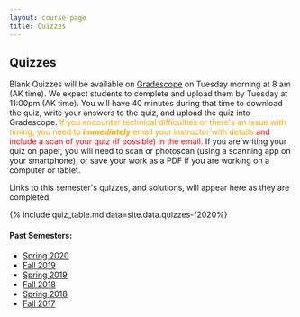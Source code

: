 ```yaml
---
layout: course-page
title: Quizzes
---
```


## Quizzes

<!-- After 3/23 in Spring 2020:  [Quizzes](quizzes) are now take-home.  Blank Quizzes will be posted on [BlackBoard](https://classes.alaska.edu) on Tuesday morning at 8 am (AK time).  They are due Wednesday by 5 pm (AK time), but we expect most students to complete them by the end of the day Tuesday.  No late quizzes will be accepted!  Students should scan or photograph or save their work as a PDF.  Quizzes will be corrected, but the grade will be assigned based on completion and effort.

Links to quizzes, and solutions, will appear here as they are completed.-->

Blank Quizzes will be available on [Gradescope](https://www.gradescope.com/courses/153557) on Tuesday morning at 8 am (AK time).  We expect students to complete and upload them by Tuesday at 11:00pm (AK time).  You will have 40 minutes during that time to download the quiz, write your answers to the quiz, and upload the quiz into Gradescope. <span style="color:orange">If you encounter technical difficulties or there's an issue with timing, you need to ***immediately*** email your instructor with details</span> <span style="color:red">and include a scan of your quiz (if possible) in the email.</span> If you are writing your quiz on paper, you will need to scan or photoscan (using a scanning app on your smartphone), or save your work as a PDF if you are working on a computer or tablet.

Links to this semester's quizzes, and solutions, will appear here as they are completed. 


{% include quiz_table.md  data=site.data.quizzes-f2020%}

#### Past Semesters:

  * [Spring 2020](quizzes-s2020)
  * [Fall 2019](quizzes-f2019)
  * [Spring 2019](quizzes-s2019)
  * [Fall 2018](quizzes-f2018)
  * [Spring 2018](quizzes-s2018)
  * [Fall 2017](quizzes-f2017)
